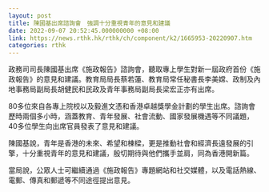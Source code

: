 ```yaml
---
layout: post
title: 陳國基出席諮詢會　強調十分重視青年的意見和建議
date: 2022-09-07 20:52:45.000000000 +08:00
link: https://news.rthk.hk/rthk/ch/component/k2/1665953-20220907.htm
categories: rthk
---
```


政務司司長陳國基出席《施政報告》諮詢會，聽取專上學生對新一屆政府首份《施政報告》的意見和建議。教育局局長蔡若蓮、教育局常任秘書長李美嫦、政制及內地事務局副局長胡健民和民政及青年事務局副局長梁宏正亦有出席。

80多位來自各專上院校以及毅進文憑和香港卓越獎學金計劃的學生出席。諮詢會歷時兩個多小時，涵蓋教育、青年發展、社會流動、國家發展機遇等不同議題，40多位學生向出席官員發表了意見和建議。

陳國基說，青年是香港的未來、希望和棟樑，更是推動社會和經濟長遠發展的引擎，十分重視青年的意見和建議，殷切期待與他們攜手並肩，同為香港開新篇。

當局說，公眾人士可繼續通過《施政報告》專題網站和社交媒體，以及電話熱線、電郵、傳真和郵遞等不同途徑提出意見。
